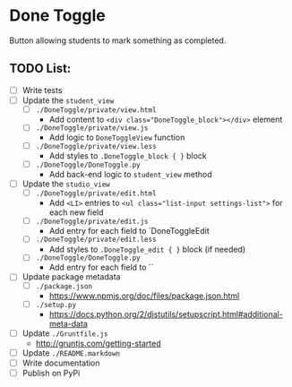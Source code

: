 # Done Toggle
Button allowing students to mark something as completed.

## TODO List:
- [ ] Write tests
- [ ] Update the `student_view`
    - [ ] `./DoneToggle/private/view.html`
        - Add content to `<div class="DoneToggle_block"></div>` element
    - [ ] `./DoneToggle/private/view.js`
        - Add logic to `DoneToggleView` function
    - [ ] `./DoneToggle/private/view.less`
        - Add styles to `.DoneToggle_block { }` block
    - [ ] `./DoneToggle/DoneToggle.py`
        - Add back-end logic to `student_view` method
- [ ] Update the `studio_view`
    - [ ] `./DoneToggle/private/edit.html`
        - Add `<LI>` entries to `<ul class="list-input settings-list">` for each new field
    - [ ] `./DoneToggle/private/edit.js`
        - Add entry for each field to `DoneToggleEdit
    - [ ] `./DoneToggle/private/edit.less`
        - Add styles to `.DoneToggle_edit { }` block (if needed)
    - [ ] `./DoneToggle/DoneToggle.py`
        - Add entry for each field to ``
- [ ] Update package metadata
    - [ ] `./package.json`
        - https://www.npmjs.org/doc/files/package.json.html
    - [ ] `./setup.py`
        - https://docs.python.org/2/distutils/setupscript.html#additional-meta-data
- [ ] Update `./Gruntfile.js`
    - http://gruntjs.com/getting-started
- [ ] Update `./README.markdown`
- [ ] Write documentation
- [ ] Publish on PyPi
